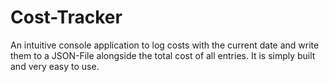 # Cost-Tracker
An intuitive console application to log costs with the current date and write them to a JSON-File alongside the total cost of all entries.
It is simply built and very easy to use. 
